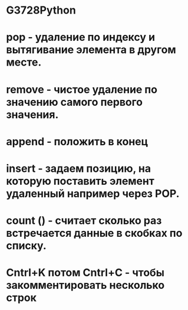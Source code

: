 # G3728Python

# pop - удаление по индексу и вытягивание элемента в другом месте.
# remove - чистое удаление по значению самого первого значения.
# append - положить в конец
# insert - задаем позицию, на которую поставить элемент удаленный например через POP.
# count () - считает сколько раз встречается данные в скобках по списку.
# Cntrl+K потом Cntrl+C - чтобы закомментировать несколько строк